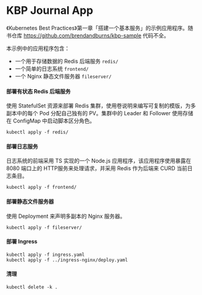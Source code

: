 # KBP Journal App

《Kubernetes Best Practices》第一章「搭建一个基本服务」的示例应用程序。随书仓库 https://github.com/brendandburns/kbp-sample 代码不全。

本示例中的应用程序包含：
* 一个用于存储数据的 Redis 后端服务 `redis/`
* 一个简单的日志系统 `frontend/`
* 一个 Nginx 静态文件服务器 `fileserver/`

#### 部署有状态 Redis 后端服务

使用 StatefulSet 资源来部署 Redis 集群，使用卷说明来编写可复制的模版，为多副本中的每个 Pod 分配自己独有的 PV。集群中的 Leader 和 Follower 使用存储在 ConfigMap 中启动脚本区分角色。

```shell
kubectl apply -f redis/
```

#### 部署日志服务

日志系统的前端采用 TS 实现的一个 Node.js 应用程序，该应用程序使用暴露在 8080 端口上的 HTTP服务来处理请求，并采用 Redis 作为后端来 CURD 当前日志条目。

```shell
kubectl apply -f frontend/
```

#### 部署静态文件服务器

使用 Deployment 来声明多副本的 Nginx 服务器。

```shell
kubectl apply -f fileserver/
```

#### 部署 Ingress

```shell
kubectl apply -f ingress.yaml
kubectl apply -f ../ingress-nginx/deploy.yaml
```

#### 清理

```shell
kubectl delete -k .
```

